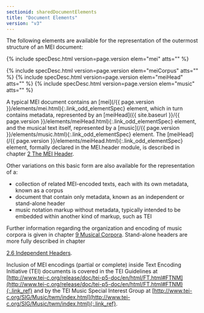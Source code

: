 ```yaml
---
sectionid: sharedDocumentElements
title: "Document Elements"
version: "v3"
---
```




The following elements are available for the representation of the outermost structure
of
an MEI document:



{% include specDesc.html version=page.version elem="mei" atts="" %}

{% include specDesc.html version=page.version elem="meiCorpus" atts="" %}
{% include specDesc.html version=page.version elem="meiHead" atts="" %}
{% include specDesc.html version=page.version elem="music" atts="" %}



A typical MEI document contains an [mei](/{{ page.version }}/elements/mei.html){:.link_odd_elementSpec} element, which in turn
contains metadata, represented by an [meiHead]({{ site.baseurl }}/{{ page.version }}/elements/meiHead.html){:.link_odd_elementSpec} element, and the musical
text itself, represented by a [music](/{{ page.version }}/elements/music.html){:.link_odd_elementSpec} element. The [meiHead](/{{ page.version }}/elements/meiHead.html){:.link_odd_elementSpec} element, formally declared in the MEI.header module, is described in chapter
<a class="link_ptr" title="The MEI Header" href="/{{ page.version }}/guidelines/header.html">2 The MEI Header</a>.

Other variations on this basic form are also available for the representation of a:


- collection of related MEI-encoded texts, each with its own metadata, known as a
corpus
- document that contain only metadata, known as an independent or stand-alone
header
- music notation markup without metadata, typically intended to be embedded within
another kind of markup, such as TEI

Further information regarding the organization and encoding of music corpora is given
in
chapter 
<a class="link_ptr" title="Musical Corpora" href="/{{ page.version }}/guidelines/corpus.html">9 Musical Corpora</a>. Stand-alone headers are more fully described in chapter

<a class="link_ptr" title="Independent Headers" href="/{{ page.version }}/guidelines/header.html#headerIndependentHeader">2.6 Independent Headers</a>.

Inclusion of MEI encodings (partial or complete) inside Text Encoding Initiative (TEI)
documents is covered in the TEI Guidelines at [http://www.tei-c.org/release/doc/tei-p5-doc/en/html/FT.html#FTNM](http://www.tei-c.org/release/doc/tei-p5-doc/en/html/FT.html#FTNM){:.link_ref} and by the TEI
Music Special Interest Group at [http://www.tei-c.org/SIG/Music/twm/index.html](http://www.tei-c.org/SIG/Music/twm/index.html){:.link_ref}.

